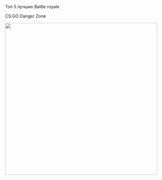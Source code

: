 <html>
  <head>
    <tittle>Топ 5 лучших Battle royale</tittle>
    </head>
    <body> 
      <p>
        CS:GO Danger Zone
        </p>
      <img src= "https://img.redbull.com/images/c_crop,x_0,y_0,h_800,w_1200/c_fill,w_1500,h_1000/q_auto,f_auto/redbullcom/2018/12/12/c968cfaa-fb3b-409c-8874-27bf25620323/cs-danger-zone" height="500px" weight="700px">
      </body>
    
  </html>
